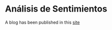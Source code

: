 # Análisis de Sentimientos

A blog has been published in this [site](https://jaaz1806.github.io/Proyecto_NLP_JAAZ)